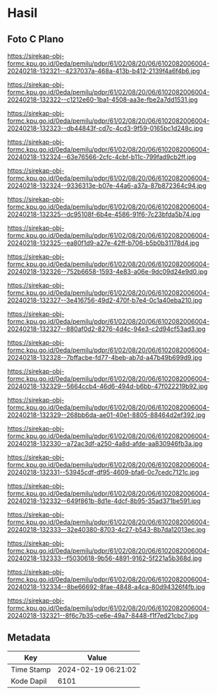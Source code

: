 # Hasil

## Foto C Plano

https://sirekap-obj-formc.kpu.go.id/0eda/pemilu/pdpr/61/02/08/20/06/6102082006004-20240218-132321--4237037a-468a-413b-b412-2139f4a6f4b6.jpg

https://sirekap-obj-formc.kpu.go.id/0eda/pemilu/pdpr/61/02/08/20/06/6102082006004-20240218-132322--c1212e60-1ba1-4508-aa3e-fbe2a7dd1531.jpg

https://sirekap-obj-formc.kpu.go.id/0eda/pemilu/pdpr/61/02/08/20/06/6102082006004-20240218-132323--db44843f-cd7c-4cd3-9f59-0165bc1d248c.jpg

https://sirekap-obj-formc.kpu.go.id/0eda/pemilu/pdpr/61/02/08/20/06/6102082006004-20240218-132324--63e76566-2cfc-4cbf-b11c-799fad9cb2ff.jpg

https://sirekap-obj-formc.kpu.go.id/0eda/pemilu/pdpr/61/02/08/20/06/6102082006004-20240218-132324--9336313e-b07e-44a6-a37a-87b872364c94.jpg

https://sirekap-obj-formc.kpu.go.id/0eda/pemilu/pdpr/61/02/08/20/06/6102082006004-20240218-132325--dc95108f-6b4e-4586-91f6-7c23bfda5b74.jpg

https://sirekap-obj-formc.kpu.go.id/0eda/pemilu/pdpr/61/02/08/20/06/6102082006004-20240218-132325--ea80f1d9-a27e-42ff-b706-b5b0b31178d4.jpg

https://sirekap-obj-formc.kpu.go.id/0eda/pemilu/pdpr/61/02/08/20/06/6102082006004-20240218-132326--752b6658-1593-4e83-a06e-9dc09d24e9d0.jpg

https://sirekap-obj-formc.kpu.go.id/0eda/pemilu/pdpr/61/02/08/20/06/6102082006004-20240218-132327--3e416756-49d2-470f-b7e4-0c1a40eba210.jpg

https://sirekap-obj-formc.kpu.go.id/0eda/pemilu/pdpr/61/02/08/20/06/6102082006004-20240218-132327--880af0d2-8276-4d4c-94e3-c2d94cf53ad3.jpg

https://sirekap-obj-formc.kpu.go.id/0eda/pemilu/pdpr/61/02/08/20/06/6102082006004-20240218-132328--7bffacbe-fd77-4beb-ab7d-a47b49b699d9.jpg

https://sirekap-obj-formc.kpu.go.id/0eda/pemilu/pdpr/61/02/08/20/06/6102082006004-20240218-132329--5664ccb4-46d6-494d-b6bb-47f022219b92.jpg

https://sirekap-obj-formc.kpu.go.id/0eda/pemilu/pdpr/61/02/08/20/06/6102082006004-20240218-132329--268bb6da-ae01-40e1-8805-88464d2ef392.jpg

https://sirekap-obj-formc.kpu.go.id/0eda/pemilu/pdpr/61/02/08/20/06/6102082006004-20240218-132330--a72ac3df-a250-4a8d-afde-aa830946fb3a.jpg

https://sirekap-obj-formc.kpu.go.id/0eda/pemilu/pdpr/61/02/08/20/06/6102082006004-20240218-132331--53945cdf-df95-4609-bfa6-0c7cedc7121c.jpg

https://sirekap-obj-formc.kpu.go.id/0eda/pemilu/pdpr/61/02/08/20/06/6102082006004-20240218-132332--649f861b-8d1e-4dcf-8b95-35ad371be591.jpg

https://sirekap-obj-formc.kpu.go.id/0eda/pemilu/pdpr/61/02/08/20/06/6102082006004-20240218-132333--32e40380-8703-4c27-b543-8b7da12013ec.jpg

https://sirekap-obj-formc.kpu.go.id/0eda/pemilu/pdpr/61/02/08/20/06/6102082006004-20240218-132333--f5030618-9b56-4891-9162-5f221a5b368d.jpg

https://sirekap-obj-formc.kpu.go.id/0eda/pemilu/pdpr/61/02/08/20/06/6102082006004-20240218-132334--8be66692-8fae-4848-a4ca-80d94326f4fb.jpg

https://sirekap-obj-formc.kpu.go.id/0eda/pemilu/pdpr/61/02/08/20/06/6102082006004-20240218-132321--8f6c7b35-ce6e-49a7-8448-f1f7ed21cbc7.jpg


## Metadata

| Key        | Value               |
| ---------- | ------------------- |
| Time Stamp | 2024-02-19 06:21:02 |
| Kode Dapil | 6101                |



